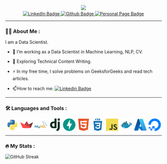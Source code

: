 <div id="header" align="center">
  <img src="https://media1.giphy.com/media/v1.Y2lkPTc5MGI3NjExN2o4amRvOTM3M2hkbWJkanN3YTRuZnBoNXJ2OHhsa2U3bGRlNmV3aCZlcD12MV9pbnRlcm5hbF9naWZfYnlfaWQmY3Q9Zw/nFLW7PNGgN3lI68rdv/giphy.webp" width="100"/>
</div>

<div id="badges" align="center">
  <a href="https://www.linkedin.com/in/tuannguyen129/" target=”_blank”>
  <img src="https://img.shields.io/badge/LinkedIn-blue?style=for-the-badge&logo=linkedin&logoColor=white" alt="LinkedIn Badge"/>
  </a>

  <a href="https://github.com/tuanna712" target=”_blank”>
  <img src="https://img.shields.io/badge/Github-black?style=for-the-badge&logo=github&logoColor=white" alt="Github Badge"/>
  </a>
  
  <a href="https://github.com/tuanna712" target=”_blank”>
  <img src="https://img.shields.io/badge/PAGE-green?style=for-the-badge&logo=Github&logoColor=white" alt="Personal Page Badge"/>
  </a>
</div>

---

### :man_technologist: About Me :

I am a Data Scientist.
- :telescope: I’m working as a Data Scientist in Machine Learning, NLP, CV.

- :seedling: Exploring Technical Content Writing.

- :zap: In my free time, I solve problems on GeeksforGeeks and read tech articles.

- :mailbox:How to reach me: [![Linkedin Badge](https://img.shields.io/badge/-tuan.a.nguyen-blue?style=flat&logo=Linkedin&logoColor=white)](https://www.linkedin.com/in/tuannguyen129/)

---

### :hammer_and_wrench: Languages and Tools :

<div style="display: flex; justify-content: space-around;">
  <img src="https://github.com/devicons/devicon/blob/master/icons/python/python-original.svg" title="Python"  alt="Python" width="40" height="40"/>

  <img src="https://github.com/devicons/devicon/blob/master/icons/streamlit/streamlit-original.svg" title="Streamlit"  alt="Streamlit" width="40" height="40"/>

  <img src="https://github.com/devicons/devicon/blob/master/icons/mysql/mysql-original-wordmark.svg" title="MySQL"  alt="MySQL" width="40" height="40"/>

  

  <img src="https://github.com/devicons/devicon/blob/master/icons/django/django-plain.svg" title="Django"  alt="Django" width="40" height="40"/>

  <img src="https://github.com/devicons/devicon/blob/master/icons/fastapi/fastapi-original.svg" title="FastAPI"  alt="FastAPI" width="40" height="40"/>

  <img src="https://github.com/devicons/devicon/blob/master/icons/html5/html5-original.svg" title="HTML5" alt="HTML" width="40" height="40"/>

  <img src="https://github.com/devicons/devicon/blob/master/icons/css3/css3-plain-wordmark.svg"  title="CSS3" alt="CSS" width="40" height="40"/>

  <img src="https://github.com/devicons/devicon/blob/master/icons/javascript/javascript-original.svg" title="JavaScript" alt="JavaScript" width="40" height="40"/>

  <img src="https://github.com/devicons/devicon/blob/master/icons/docker/docker-original.svg" title="Docker"  alt="Docker" width="40" height="40"/>

  <img src="https://github.com/devicons/devicon/blob/master/icons/azure/azure-original.svg" title="Azure"  alt="Azure" width="40" height="40"/>

  <img src="https://github.com/devicons/devicon/blob/master/icons/digitalocean/digitalocean-original.svg" title="DigitalOcean"  alt="DigitalOcean" width="40" height="40"/>

  

</div>

---

### :fire: My Stats :

<img src="https://github-readme-streak-stats.herokuapp.com?user=tuanna712&theme=shadow-green&hide_border=true" alt="GitHub Streak" />


